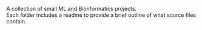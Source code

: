 A collection of small ML and Bionformatics projects.<br>
Each folder includes a readme to provide a brief outline of what source files contain.    
